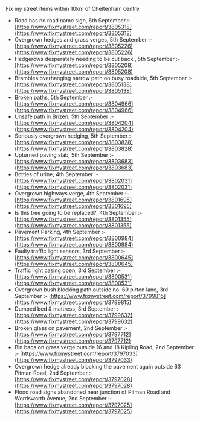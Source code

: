 Fix my street items within 10km of Cheltenham centre

<!-- fix_marker starts -->

- Road has no road name sign, 6th September :- [https://www.fixmystreet.com/report/3805318](https://www.fixmystreet.com/report/3805318)
- Overgrown hedges and grass verges, 5th September :- [https://www.fixmystreet.com/report/3805226](https://www.fixmystreet.com/report/3805226)
- Hedgerows desperately needing to be cut back., 5th September :- [https://www.fixmystreet.com/report/3805208](https://www.fixmystreet.com/report/3805208)
- Brambles overhanging narrow path on busy roadside, 5th September :- [https://www.fixmystreet.com/report/3805138](https://www.fixmystreet.com/report/3805138)
- Broken paths, 5th September :- [https://www.fixmystreet.com/report/3804966](https://www.fixmystreet.com/report/3804966)
- Unsafe path in Brizen, 5th September :- [https://www.fixmystreet.com/report/3804204](https://www.fixmystreet.com/report/3804204)
- Seriously overgrown hedging, 5th September :- [https://www.fixmystreet.com/report/3803828](https://www.fixmystreet.com/report/3803828)
- Upturned paving slab, 5th September :- [https://www.fixmystreet.com/report/3803683](https://www.fixmystreet.com/report/3803683)
- Bottles of urine, 4th September :- [https://www.fixmystreet.com/report/3802031](https://www.fixmystreet.com/report/3802031)
- Overgrown highways verge, 4th September :- [https://www.fixmystreet.com/report/3801695](https://www.fixmystreet.com/report/3801695)
- Is this tree going to be replaced?, 4th September :- [https://www.fixmystreet.com/report/3801355](https://www.fixmystreet.com/report/3801355)
- Pavement Parking, 4th September :- [https://www.fixmystreet.com/report/3800984](https://www.fixmystreet.com/report/3800984)
- Faulty traffic light sensors, 3rd September :- [https://www.fixmystreet.com/report/3800645](https://www.fixmystreet.com/report/3800645)
- Traffic light casing open, 3rd September :- [https://www.fixmystreet.com/report/3800531](https://www.fixmystreet.com/report/3800531)
- Overgrown bush blocking path outside no. 69 pirton lane, 3rd September :- [https://www.fixmystreet.com/report/3799815](https://www.fixmystreet.com/report/3799815)
- Dumped bed & mattress, 3rd September :- [https://www.fixmystreet.com/report/3799632](https://www.fixmystreet.com/report/3799632)
- Broken glass on pavement, 2nd September :- [https://www.fixmystreet.com/report/3797712](https://www.fixmystreet.com/report/3797712)
- Bin bags on grass verge outside 16 and 18 Kipling Road, 2nd September :- [https://www.fixmystreet.com/report/3797033](https://www.fixmystreet.com/report/3797033)
- Overgrown hedge already blocking the pavement again outside 63 Pitman Road, 2nd September :- [https://www.fixmystreet.com/report/3797028](https://www.fixmystreet.com/report/3797028)
- Flood road signs abandoned near junction of Pitman Road and Wordsworth Avenue, 2nd September :- [https://www.fixmystreet.com/report/3797025](https://www.fixmystreet.com/report/3797025)

<!-- fix_marker ends -->